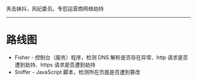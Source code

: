 夹击妹抖，风纪委员。专怼运营商网络劫持

---

路线图
===

* Fisher - 控制台（服务）程序，检测 DNS 解析是否存在异常、http 请求是否遭到劫持、https 请求是否遭到劫持
* Sniffer - JavaScript 脚本，检测所在页面是否遭到篡改
